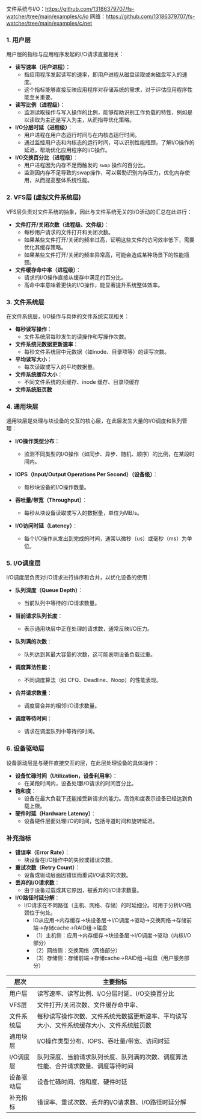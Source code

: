 文件系统与I/O：https://github.com/13186379707/fs-watcher/tree/main/examples/c/io
网络：https://github.com/13186379707/fs-watcher/tree/main/examples/c/net

### **1. 用户层**

用户层的指标与应用程序发起的I/O请求直接相关：

- **读写速率（用户进程）**：
  - 指应用程序发起读写的速率，即用户进程从磁盘读取或向磁盘写入的速度。
  - 这个指标能够直接反映应用程序对存储系统的需求，对于评估应用程序性能至关重要。
- **读写比例（进程级）**：
  - 监测读取操作与写入操作的比例，能够帮助识别工作负载的特性，例如是以读取为主还是写入为主，从而指导优化策略。
- **I/O分层时延（进程级）**：
  - 用户进程在用户态运行时间与在内核态运行时间。
  - 通过监控用户态和内核态的运行时间，可以识别性能瓶颈，了解I/O操作的延迟，帮助优化应用程序的I/O操作。
- **I/O交换百分比（进程级）**：
  - 用户进程因为内存不足而触发的 `swap` 操作的百分比。
  - 监测因内存不足导致的swap操作，可以帮助识别内存压力，优化内存使用，从而提高整体系统性能。

### **2. VFS层 (虚拟文件系统层)**

VFS层负责对文件系统的抽象，因此与文件系统无关的I/O活动的汇总在此进行：

- **文件打开/关闭次数（进程级、文件级）**：
  - 每秒用户请求的文件打开和关闭次数。
  - 如果某些文件打开/关闭的频率过高，证明这些文件的访问效率低下，需要优化其缓存策略。
  - 如果某些文件打开/关闭的频率异常高，可能会造成某种场景下的性能瓶颈。
- **文件缓存命中率（进程级）**：
  - 请求的I/O操作直接从缓存中满足的百分比。
  - 高命中率意味着更快的I/O操作，能显著提升系统整体效率。

### **3. 文件系统层**

在文件系统层，I/O操作与具体的文件系统实现相关：

- **每秒读写操作**：
  - 文件系统层每秒发生的读操作和写操作次数。
- **文件系统元数据更新速率**：
  - 每秒文件系统层中元数据（如inode、目录项等）的读写次数。
- **平均读写大小**：
  - 每次读取或写入的平均数据量。
- **文件系统缓存大小**：
  - 不同文件系统的页缓存、inode 缓存、目录项缓存
- **文件系统脏页数**

### **4. 通用块层**

通用块层是处理与块设备的交互的核心层，在此层发生大量的I/O调度和队列管理：

- **I/O操作类型分布**：
  - 监测不同类型的I/O操作（如同步、异步、随机、顺序）的比例，在某段时间内。

- **IOPS（Input/Output Operations Per Second）（设备级）**：
  - 每秒块设备的I/O操作数量。
- **吞吐量/带宽（Throughput）**：
  - 每秒从块设备读取或写入的数据量，单位为MB/s。
- **I/O访问时延（Latency）**：
  - 每个I/O操作从发出到完成的时间，通常以微秒（us）或毫秒（ms）为单位。

### **5. I/O调度层**

I/O调度层负责对I/O请求进行排序和合并，以优化设备的使用：

- **队列深度（Queue Depth）**：
  - 当前队列中等待的I/O请求数量。
- **当前请求队列长度**：
  - 表示通用块层中正在处理的请求数，通常反映I/O压力。
- **队列满的次数**：
  - 队列达到其最大容量的次数，这可能表明设备负载过重。

- **调度算法性能**：
  - 不同调度算法（如 CFQ、Deadline、Noop）的性能表现。
- **合并请求数量**：
  - 调度层合并的相邻I/O请求数量。
- **调度等待时间**：
  - 请求在调度队列中等待的时间。

### **6. 设备驱动层**

设备驱动层是与硬件直接交互的层，在此层处理设备的具体操作：

- **设备忙碌时间（Utilization，设备利用率）**：
  - 在某段时间内，设备处理I/O请求的时间百分比。
- **饱和度**：
  - 设备在最大负载下还能接受新请求的能力。高饱和度表示设备已经达到负载上限。
- **硬件时延（Hardware Latency）**：
  - 设备硬件层面处理I/O的时间，包括寻道时间和旋转延迟。

### **补充指标**

- **错误率（Error Rate）**：
  - 块设备在I/O操作中的失败或错误次数。
- **重试次数（Retry Count）**：
  - 设备或驱动层面因错误而重试I/O请求的次数。
- **丢弃的I/O请求数**：
  - 由于设备过载或其它原因，被丢弃的I/O请求数量。
- **I/O路径时延分解**：
  - I/O请求在不同路径（主机、网络、存储）的时延细分。可用于分析I/O瓶颈位于何处。
    - IO从应用->内存缓存->块设备层->I/O调度->驱动->交换网络->存储前端->存储cache->RAID组->磁盘 
    - （1）主机侧：应用→内存缓存→块设备层→I/O调度→驱动（内核I/O部分） 
    - （2）网络侧：交换网络（网络部分） 
    - （3）存储侧：存储前端→存储cache→RAID组→磁盘（用户服务部分）



| 层次       | 主要指标                                                     |
| ---------- | ------------------------------------------------------------ |
| 用户层     | 读写速率、读写比例、I/O分层时延、I/O交换百分比               |
| VFS层      | 文件打开/关闭次数、文件缓存命中率、                          |
| 文件系统层 | 每秒读写操作次数、文件系统元数据更新速率、平均读写大小、文件系统缓存大小、文件系统脏页数 |
| 通用块层   | I/O操作类型分布、IOPS、吞吐量/带宽、访问时延                 |
| I/O调度层  | 队列深度、当前请求队列长度、队列满的次数、调度算法性能、合并请求数量、调度等待时间 |
| 设备驱动层 | 设备忙碌时间、饱和度、硬件时延                               |
| 补充指标   | 错误率、重试次数、丢弃的I/O请求数、I/O路径时延分解           |

